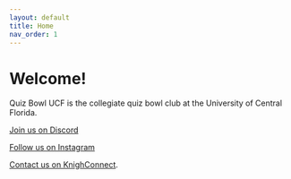 ```yaml
---
layout: default
title: Home
nav_order: 1
---
```


# Welcome!

Quiz Bowl UCF is the collegiate quiz bowl club at the University of Central Florida. 

[Join us on Discord](https://discord.gg/uHPr7K9PzT)

[Follow us on Instagram](https://instagram.com/quizbowlucf)

[Contact us on KnighConnect](https://knightconnect.campuslabs.com/engage/organization/quizbowl).
